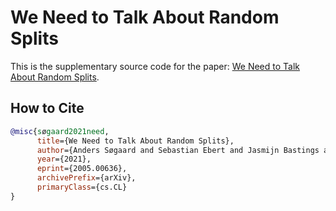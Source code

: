# We Need to Talk About Random Splits

This is the supplementary source code for the paper:
[We Need to Talk About Random Splits](https://arxiv.org/abs/2005.00636).


## How to Cite

```bibtex
@misc{søgaard2021need,
      title={We Need to Talk About Random Splits},
      author={Anders Søgaard and Sebastian Ebert and Jasmijn Bastings and Katja Filippova},
      year={2021},
      eprint={2005.00636},
      archivePrefix={arXiv},
      primaryClass={cs.CL}
}
```

